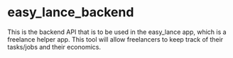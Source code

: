 # easy_lance_backend

This is the backend API that is to be used in the easy_lance app, which is a freelance helper app.
This tool will allow freelancers to keep track of their tasks/jobs and their economics.
